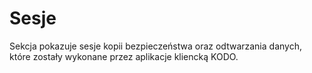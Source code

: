 # Sesje

Sekcja pokazuje sesje kopii bezpieczeństwa oraz odtwarzania danych, które zostały wykonane przez aplikacje kliencką KODO.

